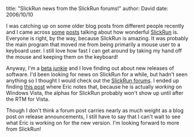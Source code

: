 
title: "SlickRun news from the SlickRun forums!"
author: David
date: 2006/10/10

I was catching up on some older blog posts from different people recently and I came across [some](http://www.hanselman.com/blog/SlickRunAndQuickSilver.aspx) [posts](http://www.shahine.com/omar/NewSlickRunBeta.aspx) talking about how wonderful [SlickRun](http://www.bayden.com/SlickRun/) is. Everyone is right, by the way, because SlickRun is amazing. It was probably the main program that moved me from being primarily a mouse user to a keyboard user. I still love how fast I can get around by taking my hand off the mouse and keeping them on the keyboard! 

Anyway, I'm a [beta junkie](http://www.mohundro.com/blog/PermaLink,guid,d8543c4e-d0ab-44ba-9f7e-a5244a764d63.aspx) and I love finding out about new releases of software. I'd been looking for news on SlickRun for a while, but hadn't seen anything so I thought I would check out the [SlickRun forums](http://groups.msn.com/bayden/slickrun.msnw). I ended up finding [this post](http://groups.msn.com/bayden/slickrun.msnw?action=get_message&mview=0&ID_Message=3&LastModified=4675589231129791388) where Eric notes that, because he is actually *working* on Windows Vista, the alphas for SlickRun probably won't show up until after the RTM for Vista. 

Though I don't think a forum post carries nearly as much weight as a blog post on release announcements, I still have to say that I can't wait to see what Eric is working on for the new version. I'm looking forward to more from SlickRun!
